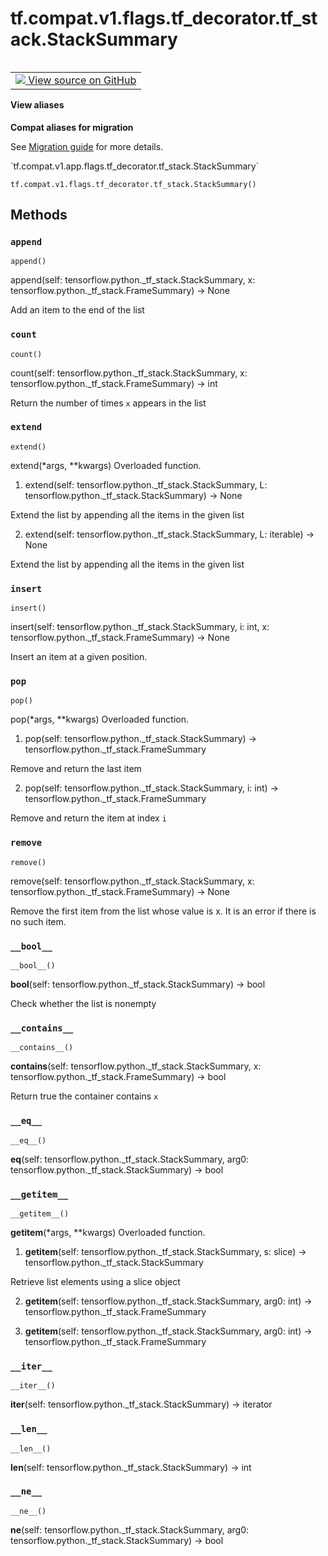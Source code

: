 <div itemscope itemtype="http://developers.google.com/ReferenceObject">
<meta itemprop="name" content="tf.compat.v1.flags.tf_decorator.tf_stack.StackSummary" />
<meta itemprop="path" content="Stable" />
<meta itemprop="property" content="__bool__"/>
<meta itemprop="property" content="__contains__"/>
<meta itemprop="property" content="__eq__"/>
<meta itemprop="property" content="__getitem__"/>
<meta itemprop="property" content="__init__"/>
<meta itemprop="property" content="__iter__"/>
<meta itemprop="property" content="__len__"/>
<meta itemprop="property" content="__ne__"/>
<meta itemprop="property" content="__new__"/>
<meta itemprop="property" content="append"/>
<meta itemprop="property" content="count"/>
<meta itemprop="property" content="extend"/>
<meta itemprop="property" content="insert"/>
<meta itemprop="property" content="pop"/>
<meta itemprop="property" content="remove"/>
</div>

# tf.compat.v1.flags.tf_decorator.tf_stack.StackSummary

<!-- Insert buttons and diff -->

<table class="tfo-notebook-buttons tfo-api nocontent" align="left">
<td>
  <a target="_blank" href="https://github.com/tensorflow/tensorflow/blob/r2.3/tensorflow/python/_tf_stack.so">
    <img src="https://www.tensorflow.org/images/GitHub-Mark-32px.png" />
    View source on GitHub
  </a>
</td>
</table>





<section class="expandable">
  <h4 class="showalways">View aliases</h4>
  <p>
<b>Compat aliases for migration</b>
<p>See
<a href="https://www.tensorflow.org/guide/migrate">Migration guide</a> for
more details.</p>
<p>`tf.compat.v1.app.flags.tf_decorator.tf_stack.StackSummary`</p>
</p>
</section>

<pre class="devsite-click-to-copy prettyprint lang-py tfo-signature-link">
<code>tf.compat.v1.flags.tf_decorator.tf_stack.StackSummary()
</code></pre>



<!-- Placeholder for "Used in" -->


## Methods

<h3 id="append"><code>append</code></h3>

<pre class="devsite-click-to-copy prettyprint lang-py tfo-signature-link">
<code>append()
</code></pre>

append(self: tensorflow.python._tf_stack.StackSummary, x: tensorflow.python._tf_stack.FrameSummary) -> None

Add an item to the end of the list

<h3 id="count"><code>count</code></h3>

<pre class="devsite-click-to-copy prettyprint lang-py tfo-signature-link">
<code>count()
</code></pre>

count(self: tensorflow.python._tf_stack.StackSummary, x: tensorflow.python._tf_stack.FrameSummary) -> int

Return the number of times ``x`` appears in the list

<h3 id="extend"><code>extend</code></h3>

<pre class="devsite-click-to-copy prettyprint lang-py tfo-signature-link">
<code>extend()
</code></pre>

extend(*args, **kwargs)
Overloaded function.

1. extend(self: tensorflow.python._tf_stack.StackSummary, L: tensorflow.python._tf_stack.StackSummary) -> None

Extend the list by appending all the items in the given list

2. extend(self: tensorflow.python._tf_stack.StackSummary, L: iterable) -> None

Extend the list by appending all the items in the given list

<h3 id="insert"><code>insert</code></h3>

<pre class="devsite-click-to-copy prettyprint lang-py tfo-signature-link">
<code>insert()
</code></pre>

insert(self: tensorflow.python._tf_stack.StackSummary, i: int, x: tensorflow.python._tf_stack.FrameSummary) -> None

Insert an item at a given position.

<h3 id="pop"><code>pop</code></h3>

<pre class="devsite-click-to-copy prettyprint lang-py tfo-signature-link">
<code>pop()
</code></pre>

pop(*args, **kwargs)
Overloaded function.

1. pop(self: tensorflow.python._tf_stack.StackSummary) -> tensorflow.python._tf_stack.FrameSummary

Remove and return the last item

2. pop(self: tensorflow.python._tf_stack.StackSummary, i: int) -> tensorflow.python._tf_stack.FrameSummary

Remove and return the item at index ``i``

<h3 id="remove"><code>remove</code></h3>

<pre class="devsite-click-to-copy prettyprint lang-py tfo-signature-link">
<code>remove()
</code></pre>

remove(self: tensorflow.python._tf_stack.StackSummary, x: tensorflow.python._tf_stack.FrameSummary) -> None

Remove the first item from the list whose value is x. It is an error if there is no such item.

<h3 id="__bool__"><code>__bool__</code></h3>

<pre class="devsite-click-to-copy prettyprint lang-py tfo-signature-link">
<code>__bool__()
</code></pre>

__bool__(self: tensorflow.python._tf_stack.StackSummary) -> bool

Check whether the list is nonempty

<h3 id="__contains__"><code>__contains__</code></h3>

<pre class="devsite-click-to-copy prettyprint lang-py tfo-signature-link">
<code>__contains__()
</code></pre>

__contains__(self: tensorflow.python._tf_stack.StackSummary, x: tensorflow.python._tf_stack.FrameSummary) -> bool

Return true the container contains ``x``

<h3 id="__eq__"><code>__eq__</code></h3>

<pre class="devsite-click-to-copy prettyprint lang-py tfo-signature-link">
<code>__eq__()
</code></pre>

__eq__(self: tensorflow.python._tf_stack.StackSummary, arg0: tensorflow.python._tf_stack.StackSummary) -> bool


<h3 id="__getitem__"><code>__getitem__</code></h3>

<pre class="devsite-click-to-copy prettyprint lang-py tfo-signature-link">
<code>__getitem__()
</code></pre>

__getitem__(*args, **kwargs)
Overloaded function.

1. __getitem__(self: tensorflow.python._tf_stack.StackSummary, s: slice) -> tensorflow.python._tf_stack.StackSummary

Retrieve list elements using a slice object

2. __getitem__(self: tensorflow.python._tf_stack.StackSummary, arg0: int) -> tensorflow.python._tf_stack.FrameSummary

3. __getitem__(self: tensorflow.python._tf_stack.StackSummary, arg0: int) -> tensorflow.python._tf_stack.FrameSummary

<h3 id="__iter__"><code>__iter__</code></h3>

<pre class="devsite-click-to-copy prettyprint lang-py tfo-signature-link">
<code>__iter__()
</code></pre>

__iter__(self: tensorflow.python._tf_stack.StackSummary) -> iterator


<h3 id="__len__"><code>__len__</code></h3>

<pre class="devsite-click-to-copy prettyprint lang-py tfo-signature-link">
<code>__len__()
</code></pre>

__len__(self: tensorflow.python._tf_stack.StackSummary) -> int


<h3 id="__ne__"><code>__ne__</code></h3>

<pre class="devsite-click-to-copy prettyprint lang-py tfo-signature-link">
<code>__ne__()
</code></pre>

__ne__(self: tensorflow.python._tf_stack.StackSummary, arg0: tensorflow.python._tf_stack.StackSummary) -> bool




